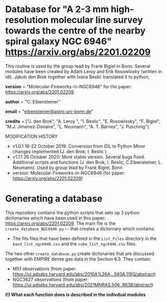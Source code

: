 # Database for "A 2-3 mm high-resolution molecular line survey towards the centre of the nearby spiral galaxy NGC 6946" https://arxiv.org/abs/2201.02209

This routine is used by the group lead by Frank Bigiel in Bonn. 
Several modules have been created by Adam Leroy and Erik Rosowlosky (written in idl). 
Jakob den Brok together with Ivana Beslic translated it to python;

__version__ = "Molecular-Fireworks-in-NGC6946"
for the paper: https://arxiv.org/abs/2201.02209

__author__  = "C. Eibensteiner"

__email__   = "eibensteiner@astro.uni-bonn.de"

__credits__ = ["J. den Brok", "A. Leroy ", "I. Beslic", "E. Rosowlosky",
               "F. Bigiel", "M.J. Jimenez-Donaire", "L. Neumann", "A. T. Barnes", "J. Puschnig"]
               

MODIFICATION HISTORY
* v1.0.1 16-22 October 2019: Conversion from IDL to Python
        Minor changes implemented (J. den Brok, I. Beslic )
* v1.1.1 26 October 2020: More stable version. Several bugs fixed.
        Additional scripts and functions (J. den Brok, I. Beslic, C.Eibensteiner, L. Neumann).
        Used by group lead by Frank Bigiel, Bonn
* version: Molecular-Fireworks-in-NGC6946 (for paper: https://arxiv.org/abs/2201.02209)


# Generating a database

This repository contains the python scripts that sets up 3 python dictionaries which have been used in this paper: https://arxiv.org/abs/2201.02209. 
The main file is the `create_database_NGC6946.py` -- that creates a dictornary which contains: 

*  The fits files that have been defined in the `List_Files` directory in the `band_list_ngc6946.csv` and the `cube_list_ngc6946.csv` files.

The two other `create_database.py` create dictonaries that are discussed together with EMPIRE dense gas data in the Section 6.3. They contain:

* M51 observations (from paper: https://ui.adsabs.harvard.edu/abs/2016A%26A...593A.118Q/abstract)
* NGC3627 observations (from paper: https://ui.adsabs.harvard.edu/abs/2021MNRAS.506..963B/abstract)

**(!) What each function does is described in the indivdual modules**


